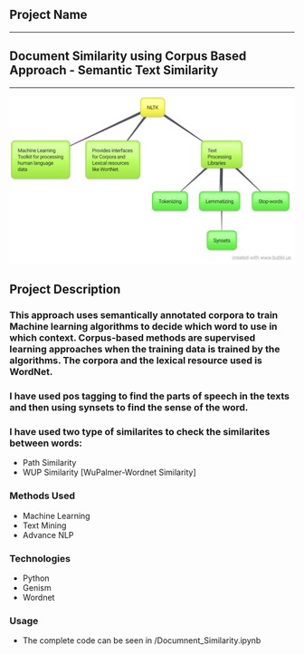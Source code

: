 
## Project Name
-------
## Document Similarity using Corpus Based Approach - Semantic Text Similarity

------

![corpus](./Docs/corpus.jpg)


## Project Description

### This approach uses semantically annotated corpora to train Machine learning algorithms to decide which word to use in which context. Corpus-based methods are supervised learning approaches when the training data is trained by the algorithms. The corpora and the lexical resource used is WordNet.

### I have used pos tagging to find the parts of speech in the texts and then using synsets to find the sense of the word.

### I have used two type of similarites to check the similarites between words:
* Path Similarity
* WUP Similarity [WuPalmer-Wordnet Similarity]


### Methods Used
* Machine Learning
* Text Mining
* Advance NLP


### Technologies 
* Python
* Genism
* Wordnet

### Usage
* The complete code can be seen in /Documnent_Similarity.ipynb








